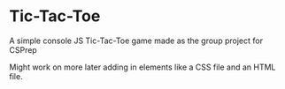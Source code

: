 # Tic-Tac-Toe
A simple console JS Tic-Tac-Toe game made as the group project for CSPrep

Might work on more later adding in elements like a CSS file and an HTML file.
